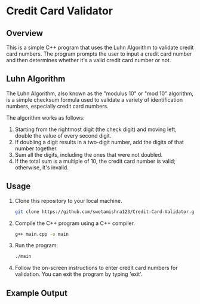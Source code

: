 # Credit Card Validator

## Overview

This is a simple C++ program that uses the Luhn Algorithm to validate credit card numbers. The program prompts the user to input a credit card number and then determines whether it's a valid credit card number or not.

## Luhn Algorithm

The Luhn Algorithm, also known as the "modulus 10" or "mod 10" algorithm, is a simple checksum formula used to validate a variety of identification numbers, especially credit card numbers.

The algorithm works as follows:

1. Starting from the rightmost digit (the check digit) and moving left, double the value of every second digit.
2. If doubling a digit results in a two-digit number, add the digits of that number together.
3. Sum all the digits, including the ones that were not doubled.
4. If the total sum is a multiple of 10, the credit card number is valid; otherwise, it's invalid.

## Usage

1. Clone this repository to your local machine.

    ```bash
    git clone https://github.com/swetamishra123/Credit-Card-Validator.git
    ```

2. Compile the C++ program using a C++ compiler.

    ```bash
    g++ main.cpp -o main
    ```

3. Run the program:

    ```bash
    ./main
    ```

4. Follow the on-screen instructions to enter credit card numbers for validation. You can exit the program by typing 'exit'.

## Example Output

